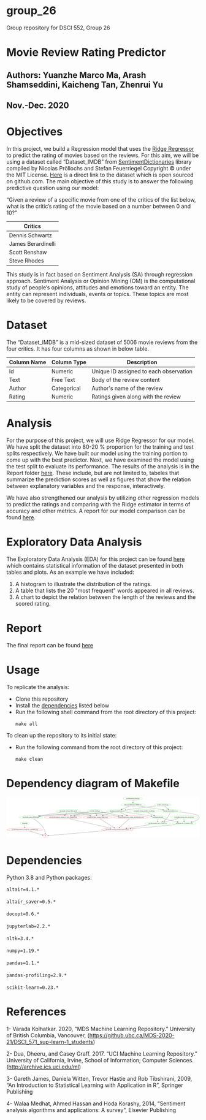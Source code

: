 # group_26
Group repository for DSCI 552, Group 26
# Movie Review Rating Predictor

## Authors: Yuanzhe Marco Ma, Arash Shamseddini, Kaicheng Tan, Zhenrui Yu
## Nov.-Dec. 2020

# Objectives
In this project, we build a Regression model that uses the [Ridge Regressor](https://scikit-learn.org/stable/modules/generated/sklearn.linear_model.Ridge.html) to predict the rating of movies based on the reviews. For this aim, we will be using a dataset called “Dataset_IMDB” from [SentimentDictionaries](https://github.com/nproellochs/SentimentDictionaries) library compiled by Nicolas Pröllochs and Stefan Feuerriegel Copyright © under the MIT License. [Here](https://github.com/nproellochs/SentimentDictionaries/blob/master/Dataset_IMDB.csv) is a direct link to the dataset which is open sourced on github.com.
The main objective of this study is to answer the following predictive question using our model:


“Given a review of a specific movie from one of the critics of the list below, what is the critic’s rating of the movie based on a number between 0 and 10?”

| Critics   |       
|----------|
| Dennis Schwartz |  
| James Berardinelli |   
| Scott Renshaw | 
| Steve Rhodes | 

This study is in fact based on Sentiment Analysis (SA) through regression approach. Sentiment Analysis or Opinion Mining (OM) is the computational study of people’s opinions, attitudes and emotions toward an entity. The entity can represent individuals, events or topics. These topics are most likely to be covered by reviews.

# Dataset
The “Dataset_IMDB” is a mid-sized dataset of 5006 movie reviews from the four critics. It has four columns as shown in below table.

|  Column Name	 | Column Type	 |  Description |  
|---|---|---|
|  Id |  Numeric | Unique ID assigned to each observation|
|   Text|  Free Text	 | Body of the review content|
|  Author | Categorical  | Author's name of the review|
|  Rating | Numeric  | Ratings given along with the review|


# Analysis
For the purpose of this project, we will use Ridge Regressor for our model. We have split the dataset into 80-20 % proportion for the training and test splits respectively. We have built our model using the training portion to come up with the best predictor. Next, we have examined the model using the test split to evaluate its performance. The results of the analysis is in the Report folder [here](https://github.com/UBC-MDS/group_26). These include, but are not limited to, tabeles that summarize the prediction scores as well as figures that show the relation between explanatory variables and the response, interactively.

We have also strengthened our analysis by utilizing other regression models to predict the ratings and comparing with the Ridge estimator in terms of accuracy and other metrics. A report for our model comparison can be found [here](https://ubc-mds.github.io/group_26/doc/model_comparison.html).

# Exploratory Data Analysis
The Exploratory Data Analysis (EDA) for this project can be found [here](https://ubc-mds.github.io/group_26/doc/imdb_rating_EDA.html) which contains statistical information of the dataset presented in both tables and plots. As an example we have included:

1. A histogram to illustrate the distribution of the ratings.
2. A table that lists the 20 "most frequent" words appeared in all reviews.
3. A chart to depict the relation between the length of the reviews and the scored rating.

# Report
The final report can be found [here](https://ubc-mds.github.io/group_26/doc/imdb_rating_predict_report.html)

# Usage
To replicate the analysis: 
- Clone this repository
- Install the [dependencies](#dependencies) listed below
- Run the following shell command from the root directory of this project:
  ```shell
  make all
  ```

To clean up the repository to its initial state:
- Run the following command from the root directory of this project:
  ```shell
  make clean
  ```

# Dependency diagram of Makefile
![Dependency diagram of the Makefile](results/dependency_diagram_makefile.png)

# Dependencies
Python 3.8 and Python packages:
```
altair=4.1.*

altair_saver=0.5.*

docopt=0.6.*

jupyterlab=2.2.*

nltk=3.4.*

numpy=1.19.*

pandas=1.1.*

pandas-profiling=2.9.*

scikit-learn=0.23.*
```

# References
1- Varada Kolhatkar. 2020, “MDS Machine Learning Repository.” University of British Columbia, Vancouver, (https://github.ubc.ca/MDS-2020-21/DSCI_571_sup-learn-1_students)

2- Dua, Dheeru, and Casey Graff. 2017. “UCI Machine Learning Repository.” University of California, Irvine, School of Information; Computer Sciences. (http://archive.ics.uci.edu/ml)

3- Gareth James, Daniela Witten, Trevor Hastie and Rob Tibshirani, 2009, “An Introduction to Statistical Learning with Application in R”, Springer Publishing

4- Walaa Medhat, Ahmed Hassan and Hoda Korashy, 2014, “Sentiment analysis algorithms and applications: A survey”, Elsevier Publishing
